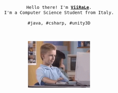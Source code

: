 <p align="center">
  <br>
  <br>
  <samp>
    Hello there! I'm <b><a rel="nofollow noopener noreferrer" target="_blank" href="https://ViiRaLe.github.io">ViiRaLe</a></b>.
    <br>
    I'm a Computer Science Student from Italy.
    <br>
    <br>
    #java, #csharp, #unity3D
  </samp>
  <br>
  <br>
  <br>
  <br>
  <img src="https://raw.githubusercontent.com/ViiRaLe/ViiRaLe/master/images/pcyes.gif" width="200"/>
</p>
